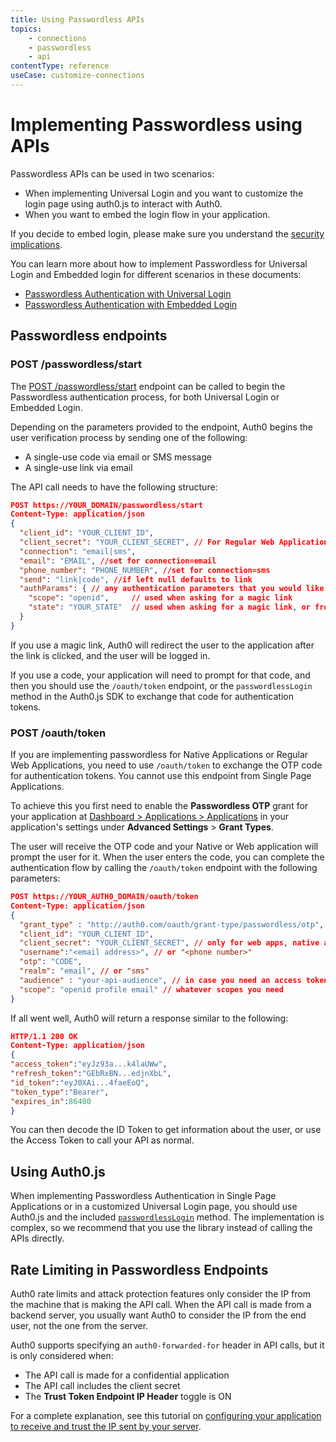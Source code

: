 ```yaml
---
title: Using Passwordless APIs
topics:
    - connections
    - passwordless
    - api
contentType: reference
useCase: customize-connections
---
```

# Implementing Passwordless using APIs

Passwordless APIs can be used in two scenarios:

* When implementing Universal Login and you want to customize the login page using auth0.js to interact with Auth0. 
* When you want to embed the login flow in your application. 

If you decide to embed login, please make sure you understand the [security implications](/guides/login/universal-vs-embedded). 

You can learn more about how to implement Passwordless for Universal Login and Embedded login for different scenarios in these documents:

- [Passwordless Authentication with Universal Login](/connections/passwordless/guides/universal-login)
- [Passwordless Authentication with Embedded Login](/connections/passwordless/guides/embedded-login)


## Passwordless endpoints

### POST /passwordless/start

The [POST /passwordless/start](/api/authentication#get-code-or-link) endpoint can be called to begin the Passwordless authentication process, for both Universal Login or Embedded Login.

Depending on the parameters provided to the endpoint, Auth0 begins the user verification process by sending one of the following:

* A single-use code via email or SMS message
* A single-use link via email

The API call needs to have the following structure:

```json
POST https://YOUR_DOMAIN/passwordless/start
Content-Type: application/json
{
  "client_id": "YOUR_CLIENT_ID",
  "client_secret": "YOUR_CLIENT_SECRET", // For Regular Web Applications
  "connection": "email|sms",
  "email": "EMAIL", //set for connection=email
  "phone_number": "PHONE_NUMBER", //set for connection=sms
  "send": "link|code", //if left null defaults to link
  "authParams": { // any authentication parameters that you would like to add
    "scope": "openid",     // used when asking for a magic link
    "state": "YOUR_STATE"  // used when asking for a magic link, or from the custom login page
  }
}
```

If you use a magic link, Auth0 will redirect the user to the application after the link is clicked, and the user will be logged in.

If you use a code, your application will need to prompt for that code, and then you should use the `/oauth/token` endpoint, or the `passwordlessLogin` method in the Auth0.js SDK to exchange that code for authentication tokens.

### POST /oauth/token

If you are implementing passwordless for Native Applications or Regular Web Applications, you need to use `/oauth/token` to exchange the OTP code for authentication tokens. You cannot use this endpoint from Single Page Applications.

To achieve this you first need to enable the **Passwordless OTP** grant for your application at [Dashboard > Applications > Applications](${manage_url}/#/applications) in your application's settings under **Advanced Settings** > **Grant Types**. 

The user will receive the OTP code and your Native or Web application will prompt the user for it. When the user enters the code, you can complete the authentication flow by calling the `/oauth/token` endpoint with the following parameters:

```json
POST https://YOUR_AUTH0_DOMAIN/oauth/token
Content-Type: application/json
{
  "grant_type" : "http://auth0.com/oauth/grant-type/passwordless/otp",
  "client_id": "YOUR_CLIENT_ID",
  "client_secret": "YOUR_CLIENT_SECRET", // only for web apps, native apps don’t have a client secret
  "username":"<email address>", // or "<phone number>"
  "otp": "CODE",
  "realm": "email", // or "sms" 
  "audience" : "your-api-audience", // in case you need an access token for a specific API
  "scope": "openid profile email" // whatever scopes you need
}
```

If all went well, Auth0 will return a response similar to the following:

```json
HTTP/1.1 200 OK
Content-Type: application/json
{
"access_token":"eyJz93a...k4laUWw",
"refresh_token":"GEbRxBN...edjnXbL",
"id_token":"eyJ0XAi...4faeEoQ",
"token_type":"Bearer",
"expires_in":86400
}
```

You can then decode the ID Token to get information about the user, or use the Access Token to call your API as normal.

## Using Auth0.js

When implementing Passwordless Authentication in Single Page Applications or in a customized Universal Login page, you should use Auth0.js and the included [`passwordlessLogin`](/libraries/auth0js/v9#verify-passwordless) method. The implementation is complex, so we recommend that you use the library instead of calling the APIs directly.

## Rate Limiting in Passwordless Endpoints

Auth0 rate limits and attack protection features only consider the IP from the machine that is making the API call. When the API call is made from a backend server, you usually want Auth0 to consider the IP from the end user, not the one from the server.

Auth0 supports specifying an `auth0-forwarded-for` header in API calls, but it is only considered when:

* The API call is made for a confidential application
* The API call includes the client secret
* The **Trust Token Endpoint IP Header** toggle is ON

For a complete explanation, see this tutorial on [configuring your application to receive and trust the IP sent by your server](/api-auth/tutorials/using-resource-owner-password-from-server-side#configuring-the-auth0-application-to-receive-and-trust-the-ip-sent-by-your-server).
